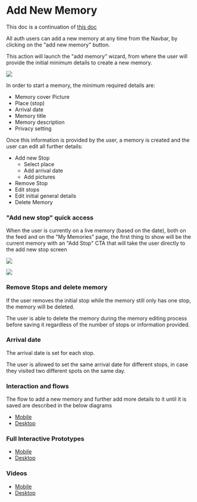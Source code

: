 

# Add New Memory

This doc is a continuation of [this doc](https://docs.google.com/document/d/1DrYrEePyp32XyqyYVTj7foF6KDvO2Cy8MWshI1RYa8M/edit?usp=sharing)


All auth users can add a new memory at any time from the Navbar, by clicking on the "add new memory" button.

This action will launch the "add memory" wizard, from where the user will provide the initial minimum details to create a new memory.

![](https://lh6.googleusercontent.com/T8OluRby7XFRXeeMax_JylibkjZ1gm9A8iO_APue317WYvfY77UZBAXWGTWBmZiMiQphQLUazRoj_pFzMN2R_x8hWlyfRstxmZ_pZ0viz77i66HkKCX449yZrDGzI6aIstIEXGdA)

In order to start a memory, the minimum required details are:

-   Memory cover Picture
-   Place (stop)
-   Arrival date
-   Memory title
-   Memory description
-   Privacy setting

Once this information is provided by the user, a memory is created and the user can edit all further details:

- Add new Stop
  - Select place
  - Add arrival date
  - Add pictures
-   Remove Stop
-   Edit stops
-   Edit initial general details
-   Delete Memory

### "Add new stop" quick access

When the user is currently on a live memory (based on the date), both on the feed and on the "My Memories" page, the first thing to show will be the current memory with an "Add Stop" CTA that will take the user directly to the add new stop screen

![](https://lh4.googleusercontent.com/YrUQkEInKdDNIw1YR2w120UEi7U-m41MzBXrrdr67chN78N6cwPmZXYYzVCp2AAfK_oslwxoDCXVG8U4_dTRTeOoukHwSleRmBa3i4lk7wXMGxVkZoKYoYKNYhvOnAJ211LWBGkI)

![](https://lh3.googleusercontent.com/Ml6ZkbbnaddtX7xGqSo8UB4bl4UqMlCNchpzG8NMhkZOdQ2JrWZ_zPQX86GAysJbS9tvpuL8n8x2k5v8zwwdCl7AhKclVVVQYgqJ3UDrkZrPwkmSh78HaUSQt9IifyDOMiX3PmfV)

### Remove Stops and delete memory

If the user removes the initial stop while the memory still only has one stop, the memory will be deleted.

The user is able to delete the memory during the memory editing process before saving it regardless of the number of stops or information provided.

### Arrival date

The arrival date is set for each stop.

The user is allowed to set the same arrival date for different stops, in case they visited two different spots on the same day.

### Interaction and flows

The flow to add a new memory and further add more details to it until it is saved are described in the below diagrams

-   [Mobile](https://xd.adobe.com/view/709fbb10-1c6b-4de4-91c7-0576a0038d92-25cc/?fullscreen&hints=off)
-   [Desktop](https://xd.adobe.com/view/13a777bd-95c8-4796-b7f8-39074a23c902-46f4/?fullscreen&hints=off)

### Full Interactive Prototypes

-   [Mobile](https://xd.adobe.com/view/2b4da3a1-b67c-42b6-9385-46085602a2d3-7e1e/)
-   [Desktop](https://xd.adobe.com/view/7844e530-ae61-4e4d-b06d-474eb1ea9480-2d17/)

### Videos

-   [Mobile](https://drive.google.com/file/d/1nJoIn3bI3nXuo6_lnCKYOz2dhjxQOaVO/view?usp=sharing)
-   [Desktop](https://drive.google.com/file/d/1v9s5zilPpQGNi2XOmwcWTc7FhwNlXgw8/view?usp=sharing)